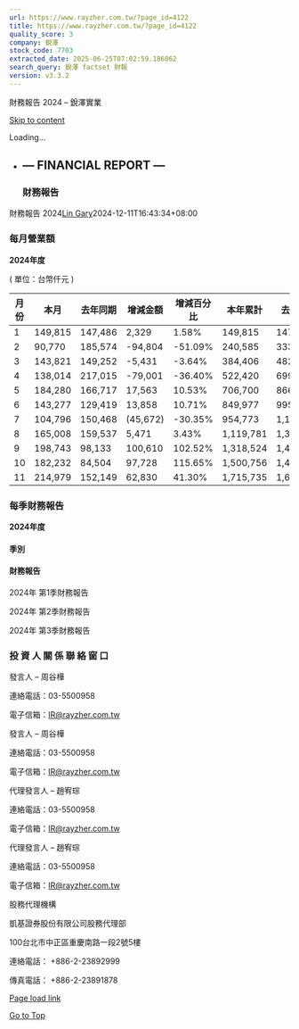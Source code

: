 ```yaml
---
url: https://www.rayzher.com.tw/?page_id=4122
title: https://www.rayzher.com.tw/?page_id=4122
quality_score: 3
company: 銳澤
stock_code: 7703
extracted_date: 2025-06-25T07:02:59.186062
search_query: 銳澤 factset 財報
version: v3.3.2
---
```


財務報告 2024 – 銳澤實業


[Skip to content](#content)

Loading...

* ## — FINANCIAL REPORT —

  ### 財務報告

財務報告 2024[Lin Gary](https://www.rayzher.com.tw/?author=42 "「Lin Gary」的文章")2024-12-11T16:43:34+08:00

### 每月營業額

**2024年度**

( 單位：台幣仟元 )

| 月份 | 本月 | 去年同期 | 增減金額 | 增減百分比 | 本年累計 | 去年累計 | 增減金額 | 增減百分比 |
| --- | --- | --- | --- | --- | --- | --- | --- | --- |
| 1 | 149,815 | 147,486 | 2,329 | 1.58% | 149,815 | 147,486 | 2,329 | 1.58% |
| 2 | 90,770 | 185,574 | -94,804 | -51.09% | 240,585 | 333,060 | -92,475 | -27.77% |
| 3 | 143,821 | 149,252 | -5,431 | -3.64% | 384,406 | 482,312 | -97,906 | -20.30% |
| 4 | 138,014 | 217,015 | -79,001 | -36.40% | 522,420 | 699,327 | -176,907 | -25.30% |
| 5 | 184,280 | 166,717 | 17,563 | 10.53% | 706,700 | 866,044 | -159,344 | -18.40% |
| 6 | 143,277 | 129,419 | 13,858 | 10.71% | 849,977 | 995,463 | -145,486 | -14.61% |
| 7 | 104,796 | 150,468 | (45,672) | -30.35% | 954,773 | 1,145,931 | (191,158) | -16.68% |
| 8 | 165,008 | 159,537 | 5,471 | 3.43% | 1,119,781 | 1,305,468 | (185,687) | -14.22% |
| 9 | 198,743 | 98,133 | 100,610 | 102.52% | 1,318,524 | 1,403,601 | (85,077) | -6.06% |
| 10 | 182,232 | 84,504 | 97,728 | 115.65% | 1,500,756 | 1,488,105 | 12,651 | 0.85% |
| 11 | 214,979 | 152,149 | 62,830 | 41.30% | 1,715,735 | 1,640,255 | 75,480 | 4.60% |

### 每季財務報告

**2024年度**

#### **季別**

#### **財務報告**

2024年 第1季財務報告

2024年 第2季財務報告

2024年 第3季財務報告

### 投 資 人 關 係 聯 絡 窗 口

發言人 – 周谷樺

連絡電話：03-5500958

電子信箱：[IR@rayzher.com.tw](mailto:IR@rayzher.com.tw)

發言人 – 周谷樺

連絡電話：03-5500958

電子信箱：[IR@rayzher.com.tw](mailto:IR@rayzher.com.tw)

代理發言人 – 趙宥琮

連絡電話：03-5500958

電子信箱：[IR@rayzher.com.tw](mailto:IR@rayzher.com.tw)

代理發言人 – 趙宥琮

連絡電話：03-5500958

電子信箱：[IR@rayzher.com.tw](mailto:IR@rayzher.com.tw)

股務代理機構

凱基證券股份有限公司股務代理部

100台北市中正區重慶南路一段2號5樓

連絡電話： +886-2-23892999

傳真電話： +886-2-23891878

[Page load link](#)

[Go to Top](#)